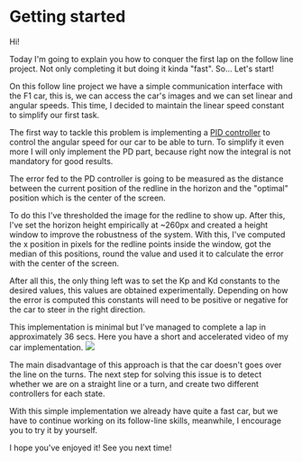 # Getting started
Hi!

Today I'm going to explain you how to conquer the first lap on the follow line project. Not only completing it but doing it kinda "fast". So... Let's start!

On this follow line project we have a simple communication interface with the F1 car, this is, we can access the car's images and we can set linear and angular speeds. This time, I decided to maintain the linear speed constant to simplify our first task.

The first way to tackle this problem is implementing a [PID controller](https://www.youtube.com/watch?v=wkfEZmsQqiA) to control the angular speed for our car to be able to turn. To simplify it even more I will only implement the PD part, because right now the integral is not mandatory for good results.

The error fed to the PD controller is going to be measured as the distance between the current position of the redline in the horizon and the "optimal" position which is the center of the screen.

To do this I've thresholded the image for the redline to show up. After this, I've set the horizon height empirically at ~260px and created a height window to improve the robustness of the system. With this, I've computed the x position in pixels for the redline points inside the window, got the median of this positions, round the value and used it to calculate the error with the center of the screen.

After all this, the only thing left was to set the Kp and Kd constants to the desired values, this values are obtained experimentally. Depending on how the error is computed this constants will need to be positive or negative for the car to steer in the right direction.

This implementation is minimal but I've managed to complete a lap in approximately 36 secs. Here you have a short and accelerated video of my car implementation.
[![](http://img.youtube.com/vi/BIow3qinfL0/0.jpg)](http://www.youtube.com/watch?v=BIow3qinfL0 "Blog 1: Follow Line - JdeRobot")

The main disadvantage of this approach is that the car doesn't goes over the line on the turns. The next step for solving this issue is to detect whether we are on a straight line or a turn, and create two different controllers for each state.

With this simple implementation we already have quite a fast car, but we have to continue working on its follow-line skills, meanwhile, I encourage you to try it by yourself. 

I hope you've enjoyed it! See you next time!
